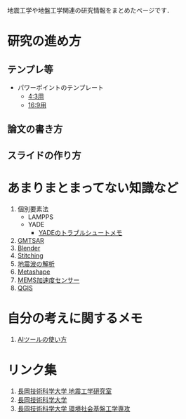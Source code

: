 地震工学や地盤工学関連の研究情報をまとめたページです．


# 研究の進め方

## テンプレ等
- パワーポイントのテンプレート
    - [4:3用](source\slide_template_v4_4-3.pptx)
    - [16:9用](source/slide_template_v4_16-9.pptx)


## 論文の書き方

## スライドの作り方

# あまりまとまってない知識など

1. 個別要素法
    - LAMPPS
    - YADE
        - [YADEのトラブルシュートメモ](knowledge/DEM/yade_01.md)
1. [GMTSAR](knowledge/gmt_sar.md)
1. [Blender](knowledge/blender.md)
1. [Stitching](knowledge/stitching.md)
1. [地震波の解析](knowledge/earthquake_record_analysis.md)
1. [Metashape](knowledge/metashape.md)
1. [MEMS加速度センサー](knowledge/mems_acc.md)
1. [QGIS](knowledge/qgis.md)

# 自分の考えに関するメモ
1. [AIツールの使い方](misc/ai_tools.md)

# リンク集
1. [長岡技術科学大学 地震工学研究室](https://whs.nagaokaut.ac.jp/gee-l/)
1. [長岡技術科学大学](https://www.nagaokaut.ac.jp/)
1. [長岡技術科学大学 環境社会基盤工学専攻](https://cee.nagaokaut.ac.jp/)
